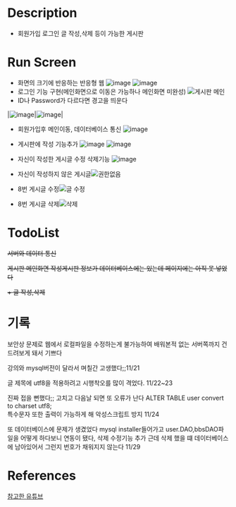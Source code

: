 # Description
+ 회원가입 로그인 글 작성,삭제 등이 가능한 게시판

# Run Screen
+ 화면의 크기에 반응하는 반응형 웹
![image](https://user-images.githubusercontent.com/89134202/141644976-b2b70349-1869-4896-89e6-1f07f00a95e6.png)
![image](https://user-images.githubusercontent.com/89134202/141644998-c8032531-2fef-44f5-942f-5e29b26aec26.png)
+ 로그인 기능 구현(메인화면으로 이동은 가능하나 메인화면 미완성) 
![게시판 메인](https://user-images.githubusercontent.com/89134202/141775454-9a80992c-02f4-48d0-9ec4-15287ff3e2ea.GIF)
+ ID나 Password가 다르다면 경고을 띄운다

|![image](https://user-images.githubusercontent.com/89134202/141775941-03bed534-73e3-4307-9f84-80f059cb32e4.png)|![image](https://user-images.githubusercontent.com/89134202/141775995-a4de91bf-5e52-4e1d-a619-c6f037a5d22e.png)|
+ 회원가입후 메인이동, 데이터베이스 통신
![image](https://user-images.githubusercontent.com/89134202/142763440-0924b463-cb96-4b34-9a28-1b0575f63d71.png)

+ 게시판에 작성 기능추가
![image](https://user-images.githubusercontent.com/89134202/142997041-268b9dc8-e1b2-4857-963f-86f3c57d2260.png)
![image](https://user-images.githubusercontent.com/89134202/143244398-4e0a6e0b-21fc-48c4-b5f6-b5f5edf60d6a.png)
+ 자신이 작성한 게시글 수정 삭제기능
![image](https://user-images.githubusercontent.com/89134202/143256674-af26d3e5-0f59-43cb-a59b-ca6c816477bc.png)
+ 자신이 작성하지 않은 게시글![권한없음](https://user-images.githubusercontent.com/89134202/143874042-0f1ba77a-c8a3-4c6d-97ce-f4f9e3fffc64.GIF)

+ 8번 게시글 수정![글 수정](https://user-images.githubusercontent.com/89134202/143874179-0d352653-4d14-4ca8-a0fe-f73e31db0dfb.GIF)

+ 8번 게시글 삭제![삭제](https://user-images.githubusercontent.com/89134202/143874219-1d2816bc-a2bb-48a3-bbfb-e53bbfb50726.GIF)


# TodoList
~~서버와 데이터 통신~~

~~게시판 메인화면 작성게시판 정보가 데이터베이스에는 있는데 페이지에는 아직 못 넣었다~~

~~+ 글 작성,삭제~~

# 기록
보안상 문제로 웹에서 로컬파일을 수정하는게 불가능하여 배워본적 없는 서버쪽까지 건드려보게 돼서 기쁘다

강의와 mysql버전이 달라서 며칠간 고생했다;;11/21

글 제목에 utf8을 적용하려고 시행착오를 많이 격었다. 11/22~23

진짜 접을 뻔했다;; 고치고 다음날 되면 또 오류가 난다
ALTER TABLE user convert to charset utf8;  
특수문자 또한 출력이 가능하게 해 악성스크립트 방지 11/24

또 데이터베이스에 문제가 생겼었다 mysql installer들어가고 user.DAO,bbsDAO파일을 어떻게 하다보니 연동이 됐다, 삭제 수정기능 추가 근데 삭제 했을 떄 데이터베이스에 남아있어서 그런지 번호가 채워지지 않는다 11/29
# References

[참고한 유튜브](https://www.youtube.com/watch?v=MtxFWczSFqU&list=PLRx0vPvlEmdAZv_okJzox5wj2gG_fNh_6&index=2)
